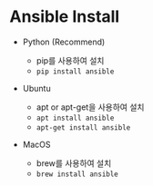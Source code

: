 Ansible Install
=======================

* Python (Recommend)
    * pip를 사용하여 설치
    * `pip install ansible`

* Ubuntu
    * apt or apt-get을 사용하여 설치
    * `apt install ansible`
    * `apt-get install ansible`

* MacOS
    * brew를 사용하여 설치
    * `brew install ansible`

